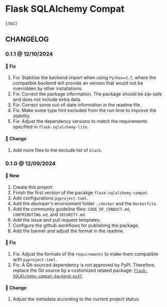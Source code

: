 # Flask SQLAlchemy Compat

{:toc}

## CHANGELOG

### 0.1.1 @ 12/10/2024

#### :wrench: Fix

1. Fix: Stabilize the backend import when using `Python=3.7`, where the compatible backend will provide an version that would not be overridden by other installations.
2. Fix: Correct the package information. The package should be zip-safe and does not include extra data.
3. Fix: Correct some out-of-date information in the readme file.
4. Fix: Make some type hint excluded from the run time to improve the stability.
5. Fix: Adjust the dependency versions to match the requirements specified in `flask-sqlalchemy-lite`.

#### :floppy_disk: Change

1. Add more files to the exclude list of `black`.

### 0.1.0 @ 12/09/2024

#### :mega: New

1. Create this project.
2. Finish the first version of the pacakge `flask-sqlalchemy-compat`.
3. Add configurations `pyproject.toml`.
4. Add the devloper's environment folder `./docker` and the `Dockerfile`.
5. Add the community guideline files: `CODE_OF_CONDUCT.md`, `CONTRIBUTING.md`, and `SECURITY.md`.
6. Add the issue and pull request templates.
7. Configure the github workflows for publishing the package.
8. Add the banner and adjust the format in the readme.

#### :wrench: Fix

1. Fix: Adjust the formats of the `requirements` to make them compatible with `pyproject.toml`.
2. Fix: A Git-sourced dependency is not approved by PyPI. Therefore, replace the Git source by a customized related package: [`Flask-SQLAlchemy-compat-backend-py37`](https://pypi.org/project/Flask-SQLAlchemy-compat-backend-py37).

#### :floppy_disk: Change

1. Adjust the metadata according to the current project status.
